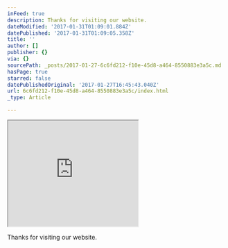 ```yaml
---
inFeed: true
description: Thanks for visiting our website.
dateModified: '2017-01-31T01:09:01.884Z'
datePublished: '2017-01-31T01:09:05.358Z'
title: ''
author: []
publisher: {}
via: {}
sourcePath: _posts/2017-01-27-6c6fd212-f10e-45d8-a464-8550883e3a5c.md
hasPage: true
starred: false
datePublishedOriginal: '2017-01-27T16:45:43.040Z'
url: 6c6fd212-f10e-45d8-a464-8550883e3a5c/index.html
_type: Article

---
```

<iframe src="https://the-grid.github.io/ed-userhtml/?g=eJx9jjEOwjAMRWd6CuM9DQtLlYQTMHEAZIppKyVt5HigtydVBxbE5v_0pGeXoega2aPyWw3FaZg76HlWFgzNwVFwR2PgNinDlSsFY4KzFROMwi-Po2rurC3p3JZqpU1q-yXZoqSlpZIvG_dViCSyIijJwOrxrkvG4KY0AMW6vxGExyJPFo8nhCL9n8p-_ajY_U2bQ_MBg9BM6g" height="244" style=""></iframe>

Thanks for visiting our website.